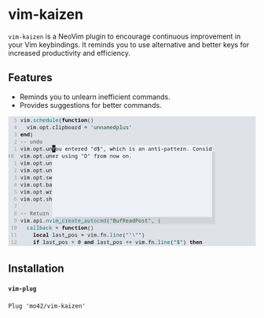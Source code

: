 # vim-kaizen

`vim-kaizen` is a NeoVim plugin to encourage continuous improvement in your Vim keybindings.
It reminds you to use alternative and better keys for increased productivity and efficiency.

## Features

- Reminds you to unlearn inefficient commands.
- Provides suggestions for better commands.

![vim-kaizen example in Vim editor](.example.png)

## Installation

#### `vim-plug`

```vim
Plug 'mo42/vim-kaizen'
```
